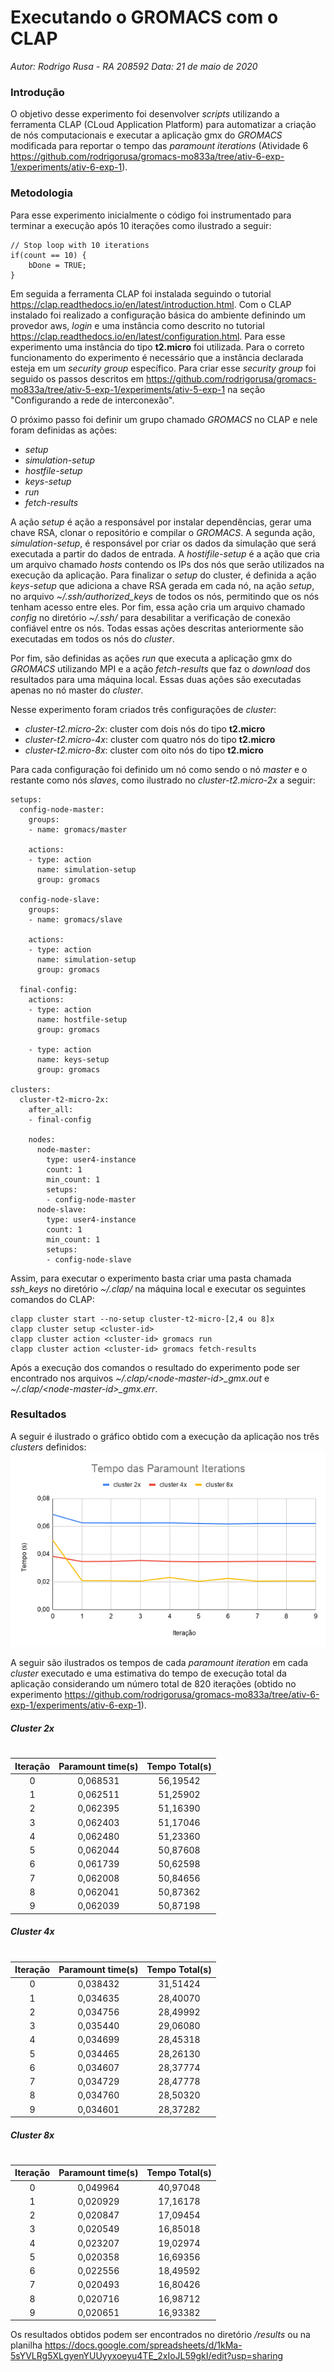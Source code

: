 # Executando o GROMACS com o CLAP
_Autor: Rodrigo Rusa - RA 208592_
_Data: 21 de maio de 2020_

### Introdução
O objetivo desse experimento foi desenvolver _scripts_ utilizando a ferramenta CLAP (CLoud Application Platform) para automatizar a criação de nós computacionais e executar a aplicação gmx do _GROMACS_ modificada para reportar o tempo das _paramount iterations_ (Atividade 6 <https://github.com/rodrigorusa/gromacs-mo833a/tree/ativ-6-exp-1/experiments/ativ-6-exp-1>).

### Metodologia
Para esse experimento inicialmente o código foi instrumentado para terminar a execução após 10 iterações como ilustrado a seguir:
```
// Stop loop with 10 iterations
if(count == 10) {
    bDone = TRUE;
}
```
Em seguida a ferramenta CLAP foi instalada seguindo o tutorial <https://clap.readthedocs.io/en/latest/introduction.html>. Com o CLAP instalado foi realizado a configuração básica do ambiente definindo um provedor aws, _login_ e uma instância como descrito no tutorial <https://clap.readthedocs.io/en/latest/configuration.html>. Para esse experimento uma instância do tipo **t2.micro** foi utilizada. Para o correto funcionamento do experimento é necessário que a instância declarada esteja em um _security group_ específico. Para criar esse _security group_ foi seguido os passos descritos em <https://github.com/rodrigorusa/gromacs-mo833a/tree/ativ-5-exp-1/experiments/ativ-5-exp-1> na seção "Configurando a rede de interconexão".

O próximo passo foi definir um grupo chamado _GROMACS_ no CLAP e nele foram definidas as ações:
* _setup_
* _simulation-setup_
* _hostfile-setup_
* _keys-setup_
* _run_
* _fetch-results_

A ação _setup_ é ação a responsável por instalar dependências, gerar uma chave RSA, clonar o repositório e compilar o _GROMACS_. A segunda ação, _simulation-setup_, é responsável por criar os dados da simulação que será executada a partir do dados de entrada. A _hostifile-setup_ é a ação que cria um arquivo chamado _hosts_ contendo os IPs dos nós que serão utilizados na execução da aplicação. Para finalizar o _setup_ do cluster, é definida a ação _keys-setup_ que adiciona a chave RSA gerada em cada nó, na ação _setup_, no arquivo _~/.ssh/authorized_keys_ de todos os nós, permitindo que os nós tenham acesso entre eles. Por fim, essa ação cria um arquivo chamado _config_ no diretório _~/.ssh/_ para desabilitar a verificação de conexão confiável entre os nós. Todas essas ações descritas anteriormente são executadas em todos os nós do _cluster_.

Por fim, são definidas as ações _run_ que executa a aplicação gmx do _GROMACS_ utilizando MPI e a ação _fetch-results_ que faz o _download_ dos resultados para uma máquina local. Essas duas ações são executadas apenas no nó master do _cluster_.

Nesse experimento foram criados três configurações de _cluster_:
* _cluster-t2.micro-2x_: cluster com dois nós do tipo **t2.micro**
* _cluster-t2.micro-4x_: cluster com quatro nós do tipo **t2.micro**
* _cluster-t2.micro-8x_: cluster com oito nós do tipo **t2.micro**

Para cada configuração foi definido um nó como sendo o nó _master_ e o restante como nós _slaves_, como ilustrado no _cluster-t2.micro-2x_ a seguir:
```
setups:
  config-node-master:
    groups:
    - name: gromacs/master

    actions:
    - type: action
      name: simulation-setup
      group: gromacs

  config-node-slave:
    groups:
    - name: gromacs/slave

    actions:
    - type: action
      name: simulation-setup
      group: gromacs
  
  final-config:
    actions:
    - type: action
      name: hostfile-setup
      group: gromacs

    - type: action
      name: keys-setup
      group: gromacs
      
clusters:
  cluster-t2-micro-2x:
    after_all:
    - final-config

    nodes:
      node-master:
        type: user4-instance
        count: 1
        min_count: 1
        setups: 
        - config-node-master
      node-slave:
        type: user4-instance
        count: 1
        min_count: 1
        setups: 
        - config-node-slave
```

Assim, para executar o experimento basta criar uma pasta chamada _ssh_keys_ no diretório _~/.clap/_ na máquina local e executar os seguintes comandos do CLAP:
```
clapp cluster start --no-setup cluster-t2-micro-[2,4 ou 8]x
clapp cluster setup <cluster-id>
clapp cluster action <cluster-id> gromacs run
clapp cluster action <cluster-id> gromacs fetch-results
```

Após a execução dos comandos o resultado do experimento pode ser encontrado nos arquivos _~/.clap/&lt;node-master-id&gt;\_gmx.out_ e _~/.clap/&lt;node-master-id&gt;\_gmx.err_.

### Resultados
A seguir é ilustrado o gráfico obtido com a execução da aplicação nos três _clusters_ definidos:
![](./images/result.png)

A seguir são ilustrados os tempos de cada _paramount iteration_ em cada _cluster_ executado e uma estimativa do tempo de execução total da aplicação considerando um número total de 820 iterações (obtido no experimento <https://github.com/rodrigorusa/gromacs-mo833a/tree/ativ-6-exp-1/experiments/ativ-6-exp-1>).

##### Cluster 2x
#
| Iteração |  Paramount time(s) | Tempo Total(s) |
|:--------:|:------------------:|:--------------:|
| 0        | 0,068531           | 56,19542       |
| 1        | 0,062511           | 51,25902       |
| 2        | 0,062395           | 51,16390       |
| 3        | 0,062403           | 51,17046       |
| 4        | 0,062480           | 51,23360       |
| 5        | 0,062044           | 50,87608       |
| 6        | 0,061739           | 50,62598       |
| 7        | 0,062008           | 50,84656       |
| 8        | 0,062041           | 50,87362       |
| 9        | 0,062039           | 50,87198       |

##### Cluster 4x
#
| Iteração |  Paramount time(s) | Tempo Total(s) |
|:--------:|:------------------:|:--------------:|
| 0        | 0,038432           | 31,51424       |
| 1        | 0,034635           | 28,40070       |
| 2        | 0,034756           | 28,49992       |
| 3        | 0,035440           | 29,06080       |
| 4        | 0,034699           | 28,45318       |
| 5        | 0,034465           | 28,26130       |
| 6        | 0,034607           | 28,37774       |
| 7        | 0,034729           | 28,47778       |
| 8        | 0,034760           | 28,50320       |
| 9        | 0,034601           | 28,37282       |

##### Cluster 8x
#
| Iteração |  Paramount time(s) | Tempo Total(s) |
|:--------:|:------------------:|:--------------:|
| 0        | 0,049964           | 40,97048       |
| 1        | 0,020929           | 17,16178       |
| 2        | 0,020847           | 17,09454       |
| 3        | 0,020549           | 16,85018       |
| 4        | 0,023207           | 19,02974       |
| 5        | 0,020358           | 16,69356       |
| 6        | 0,022556           | 18,49592       |
| 7        | 0,020493           | 16,80426       |
| 8        | 0,020716           | 16,98712       |
| 9        | 0,020651           | 16,93382       |

Os resultados obtidos podem ser encontrados no diretório _/results_ ou na planilha <https://docs.google.com/spreadsheets/d/1kMa-5sYVLRg5XLgyenYUUyyxoeyu4TE_2xIoJL59gkI/edit?usp=sharing>
